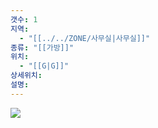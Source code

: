 ```yaml
---
갯수: 1
지역:
  - "[[../../ZONE/사무실|사무실]]"
종류: "[[가방]]"
위치:
  - "[[G|G]]"
상세위치: 
설명:
---
```

![](http://192.168.50.22/devices/240608_IMG_0201.jpg)
